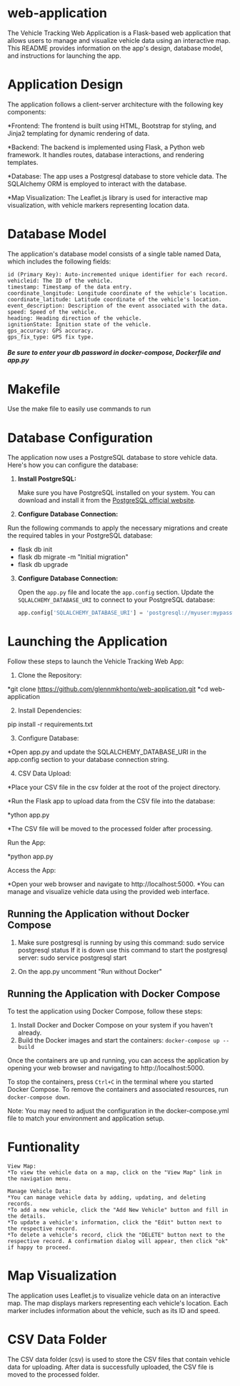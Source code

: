 # web-application

The Vehicle Tracking Web Application is a Flask-based web application that allows users to manage and visualize vehicle data using an interactive map. This README provides information on the app's design, database model, and instructions for launching the app.

# Application Design

The application follows a client-server architecture with the following key components:

*Frontend: The frontend is built using HTML, Bootstrap for styling, and Jinja2 templating for dynamic rendering of data.

*Backend: The backend is implemented using Flask, a Python web framework. It handles routes, database interactions, and rendering templates.

*Database: The app uses a Postgresql database to store vehicle data. The SQLAlchemy ORM is employed to interact with the database.

*Map Visualization: The Leaflet.js library is used for interactive map visualization, with vehicle markers representing location data.

# Database Model

The application's database model consists of a single table named Data, which includes the following fields:

    id (Primary Key): Auto-incremented unique identifier for each record.
    vehicleid: The ID of the vehicle.
    timestamp: Timestamp of the data entry.
    coordinate_longitude: Longitude coordinate of the vehicle's location.
    coordinate_latitude: Latitude coordinate of the vehicle's location.
    event_description: Description of the event associated with the data.
    speed: Speed of the vehicle.
    heading: Heading direction of the vehicle.
    ignitionState: Ignition state of the vehicle.
    gps_accuracy: GPS accuracy.
    gps_fix_type: GPS fix type.


##### Be sure to enter your db password in docker-compose, Dockerfile and app.py  

# Makefile

Use the make file to easily use commands to run

# Database Configuration

The application now uses a PostgreSQL database to store vehicle data. Here's how you can configure the database:

1. **Install PostgreSQL:**

   Make sure you have PostgreSQL installed on your system. You can download and install it from the [PostgreSQL official website](https://www.postgresql.org/download/).

2. **Configure Database Connection:**

Run the following commands to apply the necessary migrations and create the required tables in your PostgreSQL database:
* flask db init
* flask db migrate -m "Initial migration"
* flask db upgrade


3. **Configure Database Connection:**

   Open the `app.py` file and locate the `app.config` section. Update the `SQLALCHEMY_DATABASE_URI` to connect to your PostgreSQL database:

   ```python
   app.config['SQLALCHEMY_DATABASE_URI'] = 'postgresql://myuser:mypassword@localhost/webappdb'


# Launching the Application

Follow these steps to launch the Vehicle Tracking Web App:

1) Clone the Repository:

*git clone https://github.com/glennmkhonto/web-application.git
*cd web-application

2) Install Dependencies:

pip install -r requirements.txt

3) Configure Database:

*Open app.py and update the SQLALCHEMY_DATABASE_URI in the app.config section to your database connection string.

4) CSV Data Upload:

*Place your CSV file in the csv folder at the root of the project directory.

*Run the Flask app to upload data from the CSV file into the database:

*ython app.py

*The CSV file will be moved to the processed folder after processing.

Run the App:

*python app.py

Access the App:

*Open your web browser and navigate to http://localhost:5000.
*You can manage and visualize vehicle data using the provided web interface.

## Running the Application without Docker Compose

1. Make sure postgresql is running by using this command:
        sudo service postgresql status
If it is down use this command to start the postgresql server:
        sudo service postgresql start

2. On the app.py uncomment "Run without Docker" 




## Running the Application with Docker Compose

To test the application using Docker Compose, follow these steps:

1. Install Docker and Docker Compose on your system if you haven't already.
4. Build the Docker images and start the containers: `docker-compose up --build`

Once the containers are up and running, you can access the application by opening your web browser and navigating to http://localhost:5000.

To stop the containers, press `Ctrl+C` in the terminal where you started Docker Compose. To remove the containers and associated resources, run `docker-compose down`.

Note: You may need to adjust the configuration in the docker-compose.yml file to match your environment and application setup.


# Funtionality

    View Map:
    *To view the vehicle data on a map, click on the "View Map" link in the navigation menu.

    Manage Vehicle Data:
    *You can manage vehicle data by adding, updating, and deleting records.
    *To add a new vehicle, click the "Add New Vehicle" button and fill in the details.
    *To update a vehicle's information, click the "Edit" button next to the respective record.
    *To delete a vehicle's record, click the "DELETE" button next to the respective record. A confirmation dialog will appear, then click "ok" if happy to proceed.

# Map Visualization

The application uses Leaflet.js to visualize vehicle data on an interactive map. The map displays markers representing each vehicle's location. Each marker includes information about the vehicle, such as its ID and speed.

# CSV Data Folder

The CSV data folder (csv) is used to store the CSV files that contain vehicle data for uploading. After data is successfully uploaded, the CSV file is moved to the processed folder.


